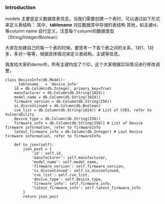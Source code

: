 ### Introduction

models 主要是定义数据库表信息，当我们需要创建一个表时，可以通过如下形式来定义表结构：
其中，__tablename__ 对应数据库中存储的表结构
其他，如主键id，等column name 自行定义，注意每个column的数据类型（String/Integer/Boolean）

大家在创建自己的每一个表的时候，要思考一下各个表之间的关系，1对1、1对多，多对一等等，根据具体情况来定义表结构，主键等信息。

我发给大家的demo中，所有主键均加了个ID，这个大家根据实际情况进行修改调整。

```
class DeviceInfo(db.Model):
    __tablename__ = 'device_info'
    id = db.Column(db.Integer, primary_key=True)
    manufacturer = db.Column(db.String(1024))
    model_name = db.Column(db.String(1024))
    firmware_version = db.Column(db.String(256))
    is_discontinued = db.Column(db.Boolean)
    cve_list = db.Column(db.String(1024)) # List of CVES, refer to Vulnerability
    device_type = db.Column(db.String(256))
    firmware_info = db.Column(db.String(256)) # List of Device firmware information, refer to firmwareInfo
    latest_firmware_info = db.Column(db.Integer) # Last Device firmware information, refer to firmwareInfo

    def to_json(self):
        json_post = {
            'id': self.id,
            'manufacturer': self.manufacturer,
            'model_name': self.model_name,
            'firmware_version': self.firmware_version,
            'is_discontinued': self.is_discontinued,
            'cve_list': self.cve_list,
            'device_type': self.device_type,
            'firmware_info': self.firmware_info,
            'latest_firmware_info': self.latest_firmware_info
        }
        return json_post


```